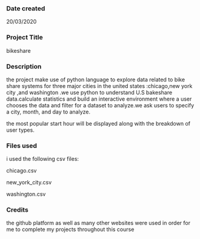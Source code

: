 ### Date created
20/03/2020

### Project Title
bikeshare

### Description
the project make use of python language to explore data related to bike share systems for three major cities in the united states :chicago,new york city ,and washington .we use python to understand U.S bakeshare data.calculate statistics and build an interactive environment where a  user chooses the data and filter for a dataset to analyze.we ask users to specify a city, month, and day to analyze.

the most popular start hour will be displayed along with the breakdown of user types.

### Files used
i used the following csv files:

chicago.csv

new_york_city.csv

washington.csv



### Credits
the github platform as well as many other websites were used in order for me to complete my projects throughout this course

